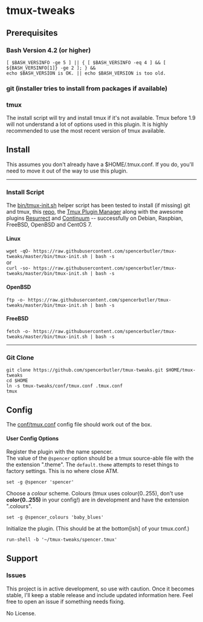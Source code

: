# tmux-tweaks
## Prerequisites
### Bash Version 4.2 (or higher)
```
[ $BASH_VERSINFO -ge 5 ] || { [ $BASH_VERSINFO -eq 4 ] && [ ${BASH_VERSINFO[1]} -ge 2 ]; } && 
echo $BASH_VERSION is OK. || echo $BASH_VERSION is too old.
```
### git (installer tries to install from packages if available)
### tmux 
The install script will try and install tmux if it's not available. Tmux before 1.9 will not understand a lot of options used
in this plugin. It is highly recommended to use the most recent version of tmux available.

## Install 
This assumes you don't already have a $HOME/.tmux.conf. If you do, you'll need to move it out of the way to use this plugin.
___
### Install Script
The [bin/tmux-init.sh](../master/bin/tmux-init.sh) helper script has been tested to install (if missing)
git and tmux, this [repo](../../), the [Tmux Plugin Manager](https://github.com/tmux-plugins/tpm) along with the awesome plugins [Resurrect](https://github.com/tmux-plugins/tmux-resurrect) and [Continuum](https://github.com/tmux-plugins/tmux-continuum) 
-- successfully on Debian, Raspbian, FreeBSD, OpenBSD and CentOS 7.  

#### Linux
`wget -qO- https://raw.githubusercontent.com/spencerbutler/tmux-tweaks/master/bin/tmux-init.sh | bash -s`  
or  
`curl -so- https://raw.githubusercontent.com/spencerbutler/tmux-tweaks/master/bin/tmux-init.sh | bash -s`

#### OpenBSD
`ftp -o- https://raw.githubusercontent.com/spencerbutler/tmux-tweaks/master/bin/tmux-init.sh | bash -s`
#### FreeBSD
`fetch -o- https://raw.githubusercontent.com/spencerbutler/tmux-tweaks/master/bin/tmux-init.sh | bash -s`

---
### Git Clone
  
```
git clone https://github.com/spencerbutler/tmux-tweaks.git $HOME/tmux-tweaks
cd $HOME
ln -s tmux-tweaks/conf/tmux.conf .tmux.conf
tmux
```

## Config
The [conf/tmux.conf](../master/conf/tmux.conf) config file should work out of the box.

#### User Config Options
Register the plugin with the name spencer.  
The value of the `@spencer` option should be a tmux source-able file with the the extension ".theme". The `default.theme` attempts to reset things to factory
settings. This is no where close ATM.

`set -g @spencer 'spencer'`

Choose a _colour_ scheme.
Colours (tmux uses colour{0..255), don't use **color{0..255)** in your config!) 
are in development and have the extension ".colours".

`set -g @spencer_colours 'baby_blues'`

Initialize the plugin. (This should be at the bottom[ish] of your tmux.conf.)

`run-shell -b '~/tmux-tweaks/spencer.tmux'`

## Support
### Issues
This project is in active development, so use with caution. Once it becomes stable, I'll keep a stable release and include
updated information here. Feel free to open an issue if something needs fixing. 

No License. 
